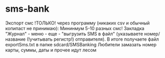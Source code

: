 sms-bank
========
Экспорт смс !ТОЛЬКО! через программу (никаких csv и обычный копипаст не принимаю):
Мининмум 5-10 разных смс!
Закладка "Журнал" - меню - еще - "выгрузить SMS в файл" (указываете номер/название (!учитывать регистр!) отправителя). В итоге получаете файл exportSms.txt в папке sdcard/SMSBanking
Любители замазать номер карты, суммы, даты и прочее идут лесом

